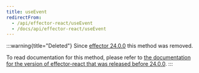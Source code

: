 ```yaml
---
title: useEvent
redirectFrom:
  - /api/effector-react/useEvent
  - /docs/api/effector-react/useEvent
---
```


:::warning{title="Deleted"}
Since [effector 24.0.0](https://changelog.effector.dev/#effector-24-0-0) this method was removed.

To read documentation for this method, please refer to [the documentation for the version of effector-react that was released before 24.0.0](https://v23.effector.dev/en/api/effector-react/useEvent/).
:::

